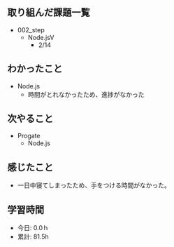 ## 取り組んだ課題一覧
- 002_step
  - Node.jsⅤ
    - 2/14
   
## わかったこと
- Node.js
  - 時間がとれなかったため、進捗がなかった
 
## 次やること
- Progate
  - Node.js
    
## 感じたこと
- 一日中寝てしまったため、手をつける時間がなかった。
  
## 学習時間
- 今日: 0.0ｈ
- 累計: 81.5h
